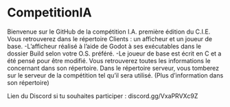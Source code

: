 # CompetitionIA
Bienvenue sur le GitHub de la compétition I.A. première édition du C.I.E.
Vous retrouverez dans le répertoire Clients : un afficheur et un joueur de base.
	-L’afficheur réalisé à l’aide de Godot à ses exécutables dans le dossier Build selon votre O.S. préféré.
	-Le joueur de base est écrit en C et a été pensé pour être modifié. Vous retrouverez toutes les informations le concernant dans son répertoire.
Dans le répertoire serveur, vous tomberez sur le serveur de la compétition tel qu’il sera utilisé. (Plus d’information dans son répertoire)

Lien du Discord si tu souhaites participer : discord.gg/VxaPRVXc9Z
